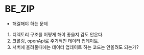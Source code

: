 # BE_ZIP

- 해결해야 하는 문제
1. 디렉토리 구조를 어떻게 해야 좋을지 감도 안온다.
2. 크롤링, openApi로 주기적인 데이터 업데이트.
3. 서버에 올려둘때에는 데이터 업데이트 하는 코드는 안올려도 되는가?

